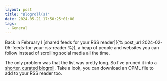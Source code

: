 ```yaml
---
layout: post
title: "Blogroll(s)"
date: 2024-05-21 17:50:25+01:00
tags:
 - General
---
```


Back in February I [shared feeds for your RSS reader]({% post_url 2024-02-05-feeds-for-your-rss-reader %}), a heap of people and websites you can follow instead of scrolling social media all the time.

The only problem was that the list was pretty long. So I’ve pruned it into a [shorter, curated blogroll](/blogroll/). Take a look, you can download an OPML file to add to your RSS reader too. 